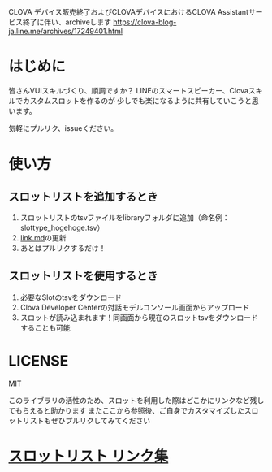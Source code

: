 CLOVA デバイス販売終了およびCLOVAデバイスにおけるCLOVA Assistantサービス終了に伴い、archiveします
https://clova-blog-ja.line.me/archives/17249401.html

# はじめに
皆さんVUIスキルづくり、順調ですか？
LINEのスマートスピーカー、Clovaスキルでカスタムスロットを作るのが
少しでも楽になるように共有していこうと思います。

気軽にプルリク、issueください。

# 使い方

## スロットリストを追加するとき

1. スロットリストのtsvファイルをlibraryフォルダに追加（命名例：slottype_hogehoge.tsv）
1. [link.md](https://github.com/smatsu-hl/clova-customslot-library/blob/master/link.md)の更新
1. あとはプルリクするだけ！

## スロットリストを使用するとき

1. 必要なSlotのtsvをダウンロード
1. Clova Developer Centerの対話モデルコンソール画面からアップロード
1. スロットが読み込まれます！同画面から現在のスロットtsvをダウンロードすることも可能

# LICENSE
MIT

このライブラリの活性のため、スロットを利用した際はどこかにリンクなど残してもらえると助かります
またここから参照後、ご自身でカスタマイズしたスロットリストもぜひプルリクしてみてください

# [スロットリスト リンク集](https://github.com/smatsu-hl/clova-customslot-library/blob/master/link.md)
